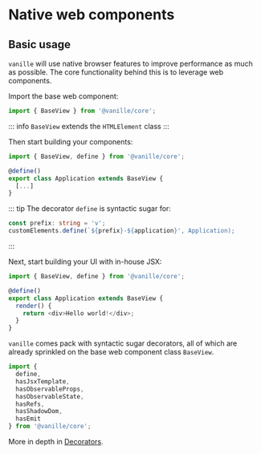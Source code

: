 # Native web components

## Basic usage

`vanille` will use native browser features to improve performance as much as possible. The core functionality behind this is to leverage web components.

Import the base web component:

```ts
import { BaseView } from '@vanille/core';
```

::: info
`BaseView` extends the `HTMLElement` class
:::

Then start building your components:

```ts
import { BaseView, define } from '@vanille/core';

@define()
export class Application extends BaseView {
  [...]
}
```

::: tip
The decorator `define` is syntactic sugar for:

```ts
const prefix: string = 'v';
customElements.define(`${prefix}-${application}', Application);
```

:::

Next, start building your UI with in-house JSX:

```ts
import { BaseView, define } from '@vanille/core';

@define()
export class Application extends BaseView {
  render() {
    return <div>Hello world!</div>;
  }
}
```

`vanille` comes pack with syntactic sugar decorators, all of which are already sprinkled on the base web component class `BaseView`.

```ts
import {
  define,
  hasJsxTemplate,
  hasObservableProps,
  hasObservableState,
  hasRefs,
  hasShadowDom,
  hasEmit
} from '@vanille/core';
```

More in depth in [Decorators](./decorators.md).
